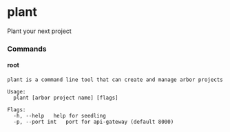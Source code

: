 # plant
Plant your next project

### Commands

#### root

```
plant is a command line tool that can create and manage arbor projects

Usage:
  plant [arbor project name] [flags]

Flags:
  -h, --help   help for seedling
  -p, --port int   port for api-gateway (default 8000)
```
